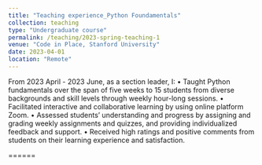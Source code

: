 ```yaml
---
title: "Teaching experience_Python Foundamentals"
collection: teaching
type: "Undergraduate course"
permalink: /teaching/2023-spring-teaching-1
venue: "Code in Place, Stanford University"
date: 2023-04-01
location: "Remote"
---
```


From 2023 April - 2023 June, as a section leader, I:
• Taught Python fundamentals over the span of five weeks to 15 students from diverse backgrounds and
skill levels through weekly hour-long sessions.
• Facilitated interactive and collaborative learning by using online platform Zoom.
• Assessed students’ understanding and progress by assigning and grading weekly assignments and
quizzes, and providing individualized feedback and support.
• Received high ratings and positive comments from students on their learning experience and
satisfaction.

<!-- Heading 1
======

Heading 2
======

Heading 3 -->
======